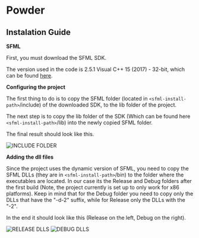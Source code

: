 # Powder
## Instalation Guide
**SFML**

First, you must download the SFML SDK.

The version used in the code is 2.5.1 Visual C++ 15 (2017) - 32-bit, which can be found [here](https://www.sfml-dev.org/download/sfml/2.5.1/).

**Configuring the project**

The first thing to do is to copy the SFML folder (located in `<sfml-install-path>`/include)  of the downloaded SDK, to the lib folder of the project.

The next step is to copy the lib folder of the SDK (Which can be found here `<sfml-install-path>`/lib) into the newly copied SFML folder.

The final result should look like this.

![INCLUDE FOLDER](http://imgs.fyi/img/8336.png)

**Adding the dll files**

Since the project uses the dynamic version of SFML, you need to copy the SFML DLLs (they are in `<sfml-install-path>`/bin) to the folder where the executables are located. In our case its the Release and Debug folders after the first build (Note, the project currently is set up to only work for x86 platforms). Keep in mind that for the Debug folder you need to copy only the DLLs that have the "-d-2" suffix, while for Release only the DLLs with the "-2".

In the end it should look like this (Release on the left, Debug on the right).

![RELEASE DLLS](http://imgs.fyi/img/833c.png) ![DEBUG DLLS](http://imgs.fyi/img/833a.png)
